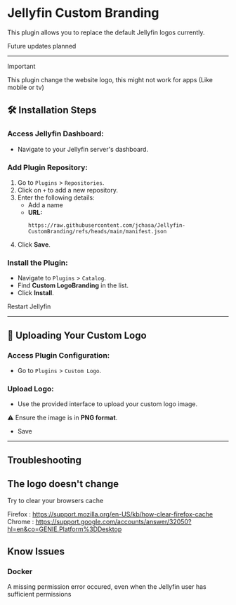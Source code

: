 # Jellyfin Custom Branding

This plugin allows you to replace the default Jellyfin logos currently.

Future updates planned

---

> [!IMPORTANT]  
> This plugin change the website logo, this might not work for apps (Like mobile or tv)

## 🛠️ Installation Steps

### Access Jellyfin Dashboard:

- Navigate to your Jellyfin server's dashboard.

### Add Plugin Repository:

1. Go to `Plugins` > `Repositories`.
2. Click on `+` to add a new repository.
3. Enter the following details:
    - Add a name
    - **URL:**
      ```
      https://raw.githubusercontent.com/jchasa/Jellyfin-CustomBranding/refs/heads/main/manifest.json
      ```
4. Click **Save**.

### Install the Plugin:

- Navigate to `Plugins` > `Catalog`.
- Find **Custom LogoBranding** in the list.
- Click **Install**.

Restart Jellyfin

---

## 🎨 Uploading Your Custom Logo

### Access Plugin Configuration:

- Go to `Plugins` > `Custom Logo`.

### Upload Logo:

- Use the provided interface to upload your custom logo image.

⚠️ Ensure the image is in **PNG format**.

- Save
---

## Troubleshooting

## The logo doesn't change
Try to clear your browsers cache

Firefox : https://support.mozilla.org/en-US/kb/how-clear-firefox-cache
Chrome : https://support.google.com/accounts/answer/32050?hl=en&co=GENIE.Platform%3DDesktop

## Know Issues
### Docker
A missing permission error occured, even when the Jellyfin user has sufficient permissions

